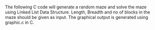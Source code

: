 The following C code will generate a random maze and solve the maze using Linked List Data Structure. Length, Breadth and no of blocks in the maze should be given as input. The graphical output is generated using graphic.c in C.
